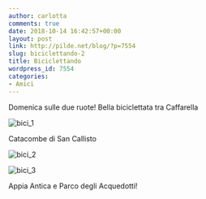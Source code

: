 ```yaml
---
author: carlotta
comments: true
date: 2018-10-14 16:42:57+00:00
layout: post
link: http://pilde.net/blog/?p=7554
slug: biciclettando-2
title: Biciclettando
wordpress_id: 7554
categories:
- Amici
---
```


Domenica sulle due ruote! Bella biciclettata tra Caffarella

![bici_1](http://pilde.net/blog/wp-content/uploads/2018/11/bici_1.png)


Catacombe di San Callisto

![bici_2](http://pilde.net/blog/wp-content/uploads/2018/11/bici_2.png)


 ![bici_3](http://pilde.net/blog/wp-content/uploads/2018/11/bici_3.png)


Appia Antica e Parco degli Acquedotti!
